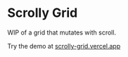 # Scrolly Grid

WIP of a grid that mutates with scroll.

Try the demo at [scrolly-grid.vercel.app](https://scrolly-grid.vercel.app)

